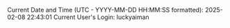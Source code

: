 Current Date and Time (UTC - YYYY-MM-DD HH:MM:SS formatted): 2025-02-08 22:43:01
Current User's Login: luckyaiman
